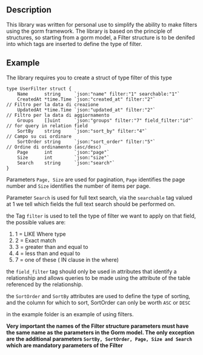 ## Description

This library was written for personal use to simplify the ability to make filters using the gorm framework.
The library is based on the principle of structures, so starting from a gorm model, a Filter structure is to be denifed into which tags are inserted to define the type of filter.

## Example

The library requires you to create a struct of type filter of this type

```golang
type UserFilter struct {
	Name      string     `json:"name" filter:"1" searchable:"1"`
	CreatedAt *time.Time `json:"created_at" filter:"2"`               // Filtro per la data di creazione
	UpdatedAt *time.Time `json:"updated_at" filter:"2"`               // Filtro per la data di aggiornamento
	Groups    []uint     `json:"groups" filter:"7" field_filter:"id"` // for query in relation field
	SortBy    string     `json:"sort_by" filter:"4"`                  // Campo su cui ordinare
	SortOrder string     `json:"sort_order" filter:"5"`               // Ordine di ordinamento (asc/desc)
	Page      int        `json:"page"`
	Size      int        `json:"size"`
	Search    string     `json:"search"`
}
```

Parameters `Page, Size` are used for pagination, `Page` identifies the page number and `Size` identifies the number of items per page.

Parameter `Search` is used for full text search, via the `searchable` tag valued at 1 we tell which fields the full text search should be performed on.

the Tag `filter` is used to tell the type of filter we want to apply on that field, the possible values are:

1. 1 = LIKE Where type
2. 2 = Exact match
3. 3 = greater than and equal to
4. 4 = less than and equal to
5. 7 = one of these ( IN clause in the where)

the `field_filter` tag should only be used in attributes that identify a relationship and allows queries to be made using the attribute of the table referenced by the relationship.

the `SortOrder` and `SortBy` attributes are used to define the type of sorting, and the column for which to sort, SortOrder can only be worth `ASC` or `DESC`

in the example folder is an example of using filters.

**Very important the names of the Filter structure parameters must have the same name as the parameters in the Gorm model. The only exception are the additional parameters `SortBy, SortOrder, Page, Size and Search` which are mandatory parameters of the Filter**
